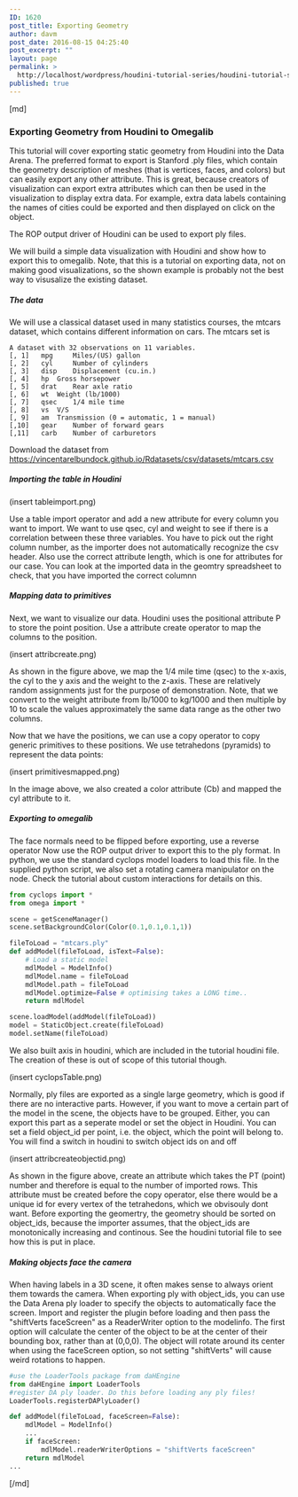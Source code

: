 ```yaml
---
ID: 1620
post_title: Exporting Geometry
author: davm
post_date: 2016-08-15 04:25:40
post_excerpt: ""
layout: page
permalink: >
  http://localhost/wordpress/houdini-tutorial-series/houdini-tutorial-series/
published: true
---
```

[md]

### Exporting Geometry from Houdini to Omegalib

This tutorial will cover exporting static geometry from Houdini into the Data Arena.
The preferred format to export is Stanford .ply files, which contain the geometry description of meshes (that is vertices, faces, and colors) but can easily export any other attribute. This is great, because creators of visualization can export extra attributes which can then be used in the visualization to display extra data. For example, extra data labels containing the names of cities could be exported and then displayed on click on the object.

The ROP output driver of Houdini can be used to export ply files.

We will build a simple data visualization with Houdini and show how to export this to omegalib. Note, that this is a tutorial on exporting data, not on making good visualizations, so the shown example is probably not the best way to visusalize the existing dataset.

##### The data
We will use a classical dataset used in many statistics courses, the mtcars dataset, which contains different information on cars. The mtcars set is 
```
A dataset with 32 observations on 11 variables.
[, 1] 	mpg 	Miles/(US) gallon
[, 2] 	cyl 	Number of cylinders
[, 3] 	disp 	Displacement (cu.in.)
[, 4] 	hp 	Gross horsepower
[, 5] 	drat 	Rear axle ratio
[, 6] 	wt 	Weight (lb/1000)
[, 7] 	qsec 	1/4 mile time
[, 8] 	vs 	V/S
[, 9] 	am 	Transmission (0 = automatic, 1 = manual)
[,10] 	gear 	Number of forward gears
[,11] 	carb 	Number of carburetors
```
Download the dataset from https://vincentarelbundock.github.io/Rdatasets/csv/datasets/mtcars.csv

##### Importing the table in Houdini

(insert tableimport.png)

Use a table import operator and add a new attribute for every column you want to import. We want to use qsec, cyl and weight to see if there is a correlation between these three variables. You have to pick out the right column number, as the importer does not automatically recognize the csv header. Also use the correct attribute length, which is one for attributes for our case.
You can look at the imported data in the geomtry spreadsheet to check, that you have imported the correct columnn

##### Mapping data to primitives
Next, we want to visualize our data. Houdini uses the positional attribute P to store the point position. Use a attribute create operator to map the columns to the position.

(insert attribcreate.png)

As shown in the figure above, we map the 1/4 mile time (qsec) to the x-axis, the cyl to the y axis and the weight to the z-axis. These are relatively random assignments just for the purpose of demonstration. Note, that we convert to the weight attribute from lb/1000 to kg/1000 and then multiple by 10 to scale the values approximately the same data range as the other two columns.

Now that we have the positions, we can use a copy operator to copy generic primitives to these positions. We use tetrahedons (pyramids) to represent the data points: 

(insert primitivesmapped.png)

In the image above, we also created a color attribute (Cb) and mapped the cyl attribute to it.

##### Exporting to omegalib

The face normals need to be flipped before exporting, use a reverse operator
Now use the ROP output driver to export this to the ply format. In python, we use the standard cyclops model loaders to load this file. In the supplied python script, we also set a rotating camera manipulator on the node. Check the tutorial about custom interactions for details on this.

```python
from cyclops import *
from omega import *

scene = getSceneManager()
scene.setBackgroundColor(Color(0.1,0.1,0.1,1))

fileToLoad = "mtcars.ply"
def addModel(fileToLoad, isText=False):
	# Load a static model
	mdlModel = ModelInfo()
	mdlModel.name = fileToLoad
	mdlModel.path = fileToLoad
	mdlModel.optimize=False # optimising takes a LONG time..
	return mdlModel

scene.loadModel(addModel(fileToLoad))
model = StaticObject.create(fileToLoad)
model.setName(fileToLoad)

```

We also built axis in houdini, which are included in the tutorial houdini file. The creation of these is out of scope of this tutorial though.

(insert cyclopsTable.png)


Normally, ply files are exported as a single large geometry, which is good if there are no interactive parts. However, if you want to move a certain part of the model in the scene, the objects have to be grouped. Either, you can export this part as a seperate model or set the object in Houdini. You can set a field object_id per point, i.e. the object, which the point will belong to. You will find a switch in houdini to switch object ids on and off


(insert attribcreateobjectid.png)

As shown in the figure above, create an attribute which takes the PT (point) number and therefore is equal to the number of imported rows. This attribute must be created before the copy operator, else there would be a unique id for every vertex of the tetrahedons, which we obvisouly dont want. Before exporting the geomertry, the geometry should be sorted on object_ids, because the importer assumes, that the object_ids are monotonically increasing and continous. See the houdini tutorial file to see how this is put in place.

##### Making objects face the camera

When having labels in a 3D scene, it often makes sense to always orient them towards the camera. When exporting ply with object_ids, you can use the Data Arena ply loader to specify the objects to automatically face the screen.
Import and register the plugin before loading and then pass the "shiftVerts faceScreen" as a ReaderWriter option to the modelinfo. The first option will calculate the center of the object to be at the center of their bounding box, rather than at (0,0,0). The object will rotate around its center when using the faceScreen option, so not setting "shiftVerts" will cause weird rotations to happen.

``` python
#use the LoaderTools package from daHEngine
from daHEngine import LoaderTools
#register DA ply loader. Do this before loading any ply files!
LoaderTools.registerDAPlyLoader() 

def addModel(fileToLoad, faceScreen=False):
	mdlModel = ModelInfo()
	...
	if faceScreen:
		mdlModel.readerWriterOptions = "shiftVerts faceScreen" 
	return mdlModel
...
```

[/md]